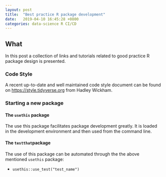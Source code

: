 ```yaml
---
layout: post
title:  "Best practice R package development"
date:   2019-04-10 16:45:28 +0800
categories: data-science R CI/CD
---
```


## What
In this post a collection of links and tutorials related to good
practice R package design is presented.

### Code Style
A recent up-to-date and well maintained code style document can be found on 
<https://style.tidyverse.org> from Hadley Wickham.

### Starting a new package
#### The `usethis` package
The use this package facilitates package development greatly. It is loaded
in the development environment and then used from the command line. 

#### The `testthat`package
The use of this package can be automated through the the above mentioned `usethis` package:
- `usethis::use_test("test_name")`